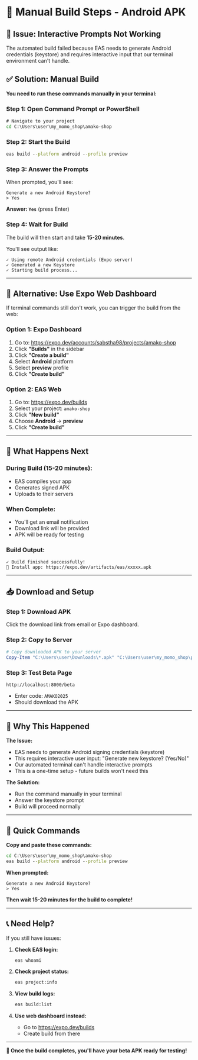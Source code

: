 # 🔧 Manual Build Steps - Android APK

## 🚨 Issue: Interactive Prompts Not Working

The automated build failed because EAS needs to generate Android credentials (keystore) and requires interactive input that our terminal environment can't handle.

## ✅ Solution: Manual Build

**You need to run these commands manually in your terminal:**

### Step 1: Open Command Prompt or PowerShell
```cmd
# Navigate to your project
cd C:\Users\user\my_momo_shop\amako-shop
```

### Step 2: Start the Build
```cmd
eas build --platform android --profile preview
```

### Step 3: Answer the Prompts

When prompted, you'll see:
```
Generate a new Android Keystore?
> Yes
```

**Answer: `Yes`** (press Enter)

### Step 4: Wait for Build

The build will then start and take **15-20 minutes**.

You'll see output like:
```
✓ Using remote Android credentials (Expo server)
✓ Generated a new Keystore
✓ Starting build process...
```

---

## 🔄 Alternative: Use Expo Web Dashboard

If terminal commands still don't work, you can trigger the build from the web:

### Option 1: Expo Dashboard
1. Go to: https://expo.dev/accounts/sabstha98/projects/amako-shop
2. Click **"Builds"** in the sidebar
3. Click **"Create a build"**
4. Select **Android** platform
5. Select **preview** profile
6. Click **"Create build"**

### Option 2: EAS Web
1. Go to: https://expo.dev/builds
2. Select your project: `amako-shop`
3. Click **"New build"**
4. Choose **Android** → **preview**
5. Click **"Create build"**

---

## 📱 What Happens Next

### During Build (15-20 minutes):
- EAS compiles your app
- Generates signed APK
- Uploads to their servers

### When Complete:
- You'll get an email notification
- Download link will be provided
- APK will be ready for testing

### Build Output:
```
✓ Build finished successfully!
📱 Install app: https://expo.dev/artifacts/eas/xxxxx.apk
```

---

## 📥 Download and Setup

### Step 1: Download APK
Click the download link from email or Expo dashboard.

### Step 2: Copy to Server
```powershell
# Copy downloaded APK to your server
Copy-Item "C:\Users\user\Downloads\*.apk" "C:\Users\user\my_momo_shop\public\downloads\amako-shop-beta.apk"
```

### Step 3: Test Beta Page
```
http://localhost:8000/beta
```
- Enter code: `AMAKO2025`
- Should download the APK

---

## 🎯 Why This Happened

**The Issue:**
- EAS needs to generate Android signing credentials (keystore)
- This requires interactive user input: "Generate new keystore? (Yes/No)"
- Our automated terminal can't handle interactive prompts
- This is a one-time setup - future builds won't need this

**The Solution:**
- Run the command manually in your terminal
- Answer the keystore prompt
- Build will proceed normally

---

## 🚀 Quick Commands

**Copy and paste these commands:**

```cmd
cd C:\Users\user\my_momo_shop\amako-shop
eas build --platform android --profile preview
```

**When prompted:**
```
Generate a new Android Keystore?
> Yes
```

**Then wait 15-20 minutes for the build to complete!**

---

## 📞 Need Help?

If you still have issues:

1. **Check EAS login:**
   ```cmd
   eas whoami
   ```

2. **Check project status:**
   ```cmd
   eas project:info
   ```

3. **View build logs:**
   ```cmd
   eas build:list
   ```

4. **Use web dashboard instead:**
   - Go to https://expo.dev/builds
   - Create build from there

---

**🎉 Once the build completes, you'll have your beta APK ready for testing!**

